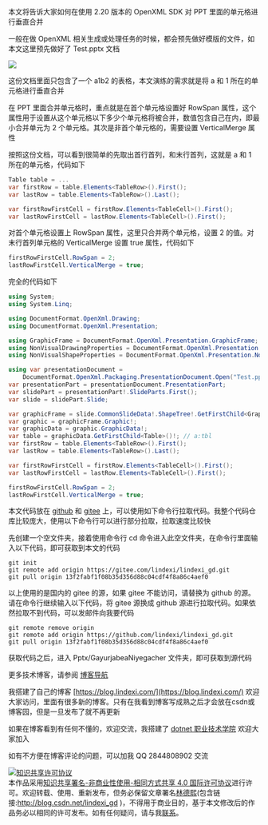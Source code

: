 
本文将告诉大家如何在使用 2.20 版本的 OpenXML SDK 对 PPT 里面的单元格进行垂直合并

<!--more-->


<!-- CreateTime:2025/04/15 07:19:14 -->
<!-- 发布 -->
<!-- 博客 -->

一般在做 OpenXML 相关生成或处理任务的时候，都会预先做好模版的文件，如本文这里预先做好了 Test.pptx 文档

<!-- ![](image/dotnet OpenXML 演练 设置 PPT 单元格垂直合并/dotnet OpenXML 演练 设置 PPT 单元格垂直合并0.png) -->
![](http://cdn.lindexi.site/lindexi%2F20254161938171020.jpg)

这份文档里面只包含了一个 a1b2 的表格，本文演练的需求就是将 a 和 1 所在的单元格进行垂直合并

在 PPT 里面合并单元格时，重点就是在首个单元格设置好 RowSpan 属性，这个属性用于设置从这个单元格以下多少个单元格将被合并，数值包含自己在内，即最小合并单元为 2 个单元格。其次是非首个单元格的，需要设置 VerticalMerge 属性

按照这份文档，可以看到很简单的先取出首行首列，和末行首列，这就是 a 和 1 所在的单元格，代码如下

```csharp
Table table = ...
var firstRow = table.Elements<TableRow>().First();
var lastRow = table.Elements<TableRow>().Last();

var firstRowFirstCell = firstRow.Elements<TableCell>().First();
var lastRowFirstCell = lastRow.Elements<TableCell>().First();
```

对首个单元格设置上 RowSpan 属性，这里只合并两个单元格，设置 2 的值。对末行首列单元格的 VerticalMerge 设置 true 属性，代码如下

```csharp
firstRowFirstCell.RowSpan = 2;
lastRowFirstCell.VerticalMerge = true;
```

完全的代码如下

```csharp
using System;
using System.Linq;

using DocumentFormat.OpenXml.Drawing;
using DocumentFormat.OpenXml.Presentation;

using GraphicFrame = DocumentFormat.OpenXml.Presentation.GraphicFrame;
using NonVisualDrawingProperties = DocumentFormat.OpenXml.Presentation.NonVisualDrawingProperties;
using NonVisualShapeProperties = DocumentFormat.OpenXml.Presentation.NonVisualShapeProperties;

using var presentationDocument =
    DocumentFormat.OpenXml.Packaging.PresentationDocument.Open("Test.pptx", true);
var presentationPart = presentationDocument.PresentationPart;
var slidePart = presentationPart!.SlideParts.First();
var slide = slidePart.Slide;

var graphicFrame = slide.CommonSlideData!.ShapeTree!.GetFirstChild<GraphicFrame>()!;
var graphic = graphicFrame.Graphic!;
var graphicData = graphic.GraphicData!;
var table = graphicData.GetFirstChild<Table>()!; // a:tbl
var firstRow = table.Elements<TableRow>().First();
var lastRow = table.Elements<TableRow>().Last();

var firstRowFirstCell = firstRow.Elements<TableCell>().First();
var lastRowFirstCell = lastRow.Elements<TableCell>().First();

firstRowFirstCell.RowSpan = 2;
lastRowFirstCell.VerticalMerge = true;
```

本文代码放在 [github](https://github.com/lindexi/lindexi_gd/tree/13f2fabf1f08b35d356d88c04cdf4f8a86c4aef0/Pptx/GayurjabeaNiyegacher) 和 [gitee](https://gitee.com/lindexi/lindexi_gd/blob/13f2fabf1f08b35d356d88c04cdf4f8a86c4aef0/Pptx/GayurjabeaNiyegacher) 上，可以使用如下命令行拉取代码。我整个代码仓库比较庞大，使用以下命令行可以进行部分拉取，拉取速度比较快

先创建一个空文件夹，接着使用命令行 cd 命令进入此空文件夹，在命令行里面输入以下代码，即可获取到本文的代码

```
git init
git remote add origin https://gitee.com/lindexi/lindexi_gd.git
git pull origin 13f2fabf1f08b35d356d88c04cdf4f8a86c4aef0
```

以上使用的是国内的 gitee 的源，如果 gitee 不能访问，请替换为 github 的源。请在命令行继续输入以下代码，将 gitee 源换成 github 源进行拉取代码。如果依然拉取不到代码，可以发邮件向我要代码

```
git remote remove origin
git remote add origin https://github.com/lindexi/lindexi_gd.git
git pull origin 13f2fabf1f08b35d356d88c04cdf4f8a86c4aef0
```

获取代码之后，进入 Pptx/GayurjabeaNiyegacher 文件夹，即可获取到源代码

更多技术博客，请参阅 [博客导航](https://blog.lindexi.com/post/%E5%8D%9A%E5%AE%A2%E5%AF%BC%E8%88%AA.html )


我搭建了自己的博客 [https://blog.lindexi.com/](https://blog.lindexi.com/) 欢迎大家访问，里面有很多新的博客。只有在我看到博客写成熟之后才会放在csdn或博客园，但是一旦发布了就不再更新

如果在博客看到有任何不懂的，欢迎交流，我搭建了 [dotnet 职业技术学院](https://t.me/dotnet_campus) 欢迎大家加入

如有不方便在博客评论的问题，可以加我 QQ 2844808902 交流

<a rel="license" href="http://creativecommons.org/licenses/by-nc-sa/4.0/"><img alt="知识共享许可协议" style="border-width:0" src="https://licensebuttons.net/l/by-nc-sa/4.0/88x31.png" /></a><br />本作品采用<a rel="license" href="http://creativecommons.org/licenses/by-nc-sa/4.0/">知识共享署名-非商业性使用-相同方式共享 4.0 国际许可协议</a>进行许可。欢迎转载、使用、重新发布，但务必保留文章署名[林德熙](http://blog.csdn.net/lindexi_gd)(包含链接:http://blog.csdn.net/lindexi_gd )，不得用于商业目的，基于本文修改后的作品务必以相同的许可发布。如有任何疑问，请与我[联系](mailto:lindexi_gd@163.com)。